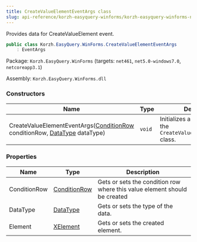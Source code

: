 ```yaml
---
title: CreateValueElementEventArgs class
slug: api-reference/korzh-easyquery-winforms/korzh-easyquery-winforms-namespace/createvalueelementeventargs-class
---
```



Provides data for CreateValueElement event.
```csharp
public class Korzh.EasyQuery.WinForms.CreateValueElementEventArgs
    : EventArgs

```
Package: `Korzh.EasyQuery.WinForms` (targets: `net461`, `net5.0-windows7.0`, `netcoreapp3.1`)

Assembly: `Korzh.EasyQuery.WinForms.dll`

### Constructors

| Name | Type | Description | 
| --- | --- | --- | 
| CreateValueElementEventArgs([ConditionRow](/api-reference/korzh-easyquery-winforms/korzh-easyquery-winforms-namespace/conditionrow-class) conditionRow, [DataType](/api-reference/easydata-core/easydata-namespace/datatype-enum) dataType) | `void` | Initializes a new instance of the `CreateValueElementEventArgs` class. | 


### Properties

| Name | Type | Description | 
| --- | --- | --- | 
| ConditionRow | [ConditionRow](/api-reference/korzh-easyquery-winforms/korzh-easyquery-winforms-namespace/conditionrow-class) | Gets or sets the condition row where this value element should be created | 
| DataType | [DataType](/api-reference/easydata-core/easydata-namespace/datatype-enum) | Gets or sets the type of the data. | 
| Element | [XElement](/api-reference/korzh-easyquery-winforms/korzh-easyquery-winforms-namespace/xelement-class) | Gets or sets the created element. |